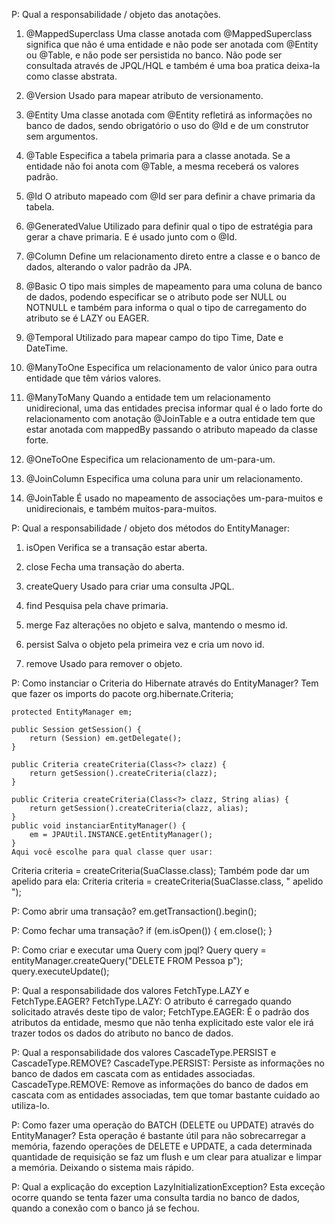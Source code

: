 P: Qual a responsabilidade / objeto das anotações.
1.	@MappedSuperclass
Uma classe anotada com @MappedSuperclass significa que não é uma entidade e não pode ser anotada com @Entity ou
@Table, e não pode ser persistida no banco. Não pode ser consultada através de JPQL/HQL e também é uma boa pratica deixa-la 
como classe abstrata.

2.	@Version
Usado para mapear atributo de versionamento.

3.	@Entity
Uma classe anotada com @Entity refletirá as informações no banco de dados, sendo obrigatório o uso do @Id e de um construtor
sem argumentos.

4.	@Table
Especifica a tabela primaria para a classe anotada. Se a entidade não foi anota com @Table, a mesma receberá os valores padrão.

5.	@Id
O atributo mapeado com @Id ser para definir a chave primaria da tabela.

6.	@GeneratedValue
Utilizado para definir qual o tipo de estratégia para gerar a chave primaria. E é usado junto com o @Id.

7.	@Column
Define um relacionamento direto entre a classe e o banco de dados, alterando o valor padrão da JPA.

8.	@Basic
O tipo mais simples de mapeamento para uma coluna de banco de dados, podendo especificar se o atributo pode ser NULL
ou NOTNULL e também para informa o qual o tipo de carregamento do atributo se é LAZY ou EAGER.

9.	@Temporal
Utilizado para mapear campo do tipo Time, Date e DateTime.

10.	@ManyToOne
Especifica um relacionamento de valor único para outra entidade que têm vários valores.


11.	@ManyToMany
Quando a entidade tem um relacionamento unidirecional, uma das entidades precisa informar qual é o lado forte do relacionamento com
anotação @JoinTable e a outra entidade tem que estar anotada com mappedBy passando o atributo mapeado da classe forte.

12.	@OneToOne
Especifica um relacionamento de um-para-um.

13.	@JoinColumn
Especifica uma coluna para unir um relacionamento.

14.	@JoinTable
É usado no mapeamento de associações um-para-muitos e unidirecionais, e também muitos-para-muitos.

P: Qual a responsabilidade / objeto dos métodos do EntityManager:
1.	isOpen
Verifica se a transação estar aberta.

2.	close
Fecha uma transação do aberta.

3.	createQuery
Usado para criar uma consulta JPQL.

4.	find
Pesquisa pela chave primaria.

5.	merge
Faz alterações no objeto e salva, mantendo o mesmo id.

6.	persist
Salva o objeto pela primeira vez e cria um novo id.

7.	remove
Usado para remover o objeto.

P: Como instanciar o Criteria do Hibernate através do EntityManager?
	Tem que fazer os imports do pacote org.hibernate.Criteria;

	protected EntityManager em;
	
	public Session getSession() {
		return (Session) em.getDelegate();
	}
	
	public Criteria createCriteria(Class<?> clazz) {
		return getSession().createCriteria(clazz);
	}
	
	public Criteria createCriteria(Class<?> clazz, String alias) {
		return getSession().createCriteria(clazz, alias);
	}
	public void instanciarEntityManager() {
		em = JPAUtil.INSTANCE.getEntityManager();
	}
	Aqui você escolhe para qual classe quer usar:
  Criteria criteria = createCriteria(SuaClasse.class);
  Também pode dar um apelido para ela:
  Criteria criteria = createCriteria(SuaClasse.class, " apelido ");

P: Como abrir uma transação?
	em.getTransaction().begin();
  
P: Como fechar uma transação?
	if (em.isOpen())  {
		em.close();
	}
  
P: Como criar e executar uma Query com jpql?
Query query = entityManager.createQuery("DELETE FROM Pessoa p");
query.executeUpdate();

P: Qual a responsabilidade dos valores FetchType.LAZY e FetchType.EAGER?
	FetchType.LAZY: O atributo é carregado quando solicitado através deste tipo de valor;
	FetchType.EAGER: É o padrão dos atributos da entidade, mesmo que não tenha explicitado este valor ele irá trazer todos os dados
  do atributo no banco de dados.

P: Qual a responsabilidade dos valores CascadeType.PERSIST e CascadeType.REMOVE?
	CascadeType.PERSIST: Persiste as informações no banco de dados em cascata com as entidades associadas.
	CascadeType.REMOVE: Remove as informações do banco de dados em cascata com as entidades associadas, tem que tomar bastante cuidado
  ao utiliza-lo.

P: Como fazer uma operação do BATCH (DELETE ou UPDATE) através do EntityManager?
	Esta operação é bastante útil para não sobrecarregar a memória, fazendo operações de DELETE e UPDATE, a cada determinada quantidade
  de requisição se faz um flush e um clear para atualizar e limpar a memória. Deixando o sistema mais rápido.

P: Qual a explicação do exception LazyInitializationException?
	Esta exceção ocorre quando se tenta fazer uma consulta tardia no banco de dados, quando a conexão com o banco já se fechou.





